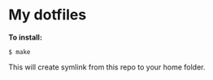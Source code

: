 # My dotfiles

**To install:**
```console
$ make
```

This will create symlink from this repo to your home folder.
